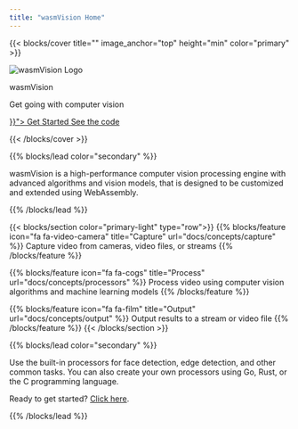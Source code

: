 ```yaml
---
title: "wasmVision Home"
---
```


{{< blocks/cover title="" image_anchor="top" height="min" color="primary" >}}

![wasmVision Logo](images/wasmvision-logo-icon-transparent.png)

<p class="display-1 mt-0 mt-md-5 pb-4">wasmVision</p>
<p class="h2 mt-md-5 pb-4">Get going with computer vision</p>

<div class="mx-auto">
	<a class="btn btn-lg btn-primary mr-3 mb-4" href="{{< relref "/getting-started" >}}">
		Get Started <i class="fas fa-arrow-alt-circle-right ml-2"></i>
	</a>
	<a class="btn btn-lg btn-secondary mr-3 mb-4" href="https://github.com/wasmvision/wasmvision">
		See the code <i class="fab fa-github ml-2 "></i>
	</a>
</div>

{{< /blocks/cover >}}

{{% blocks/lead color="secondary" %}}

wasmVision is a high-performance computer vision processing engine with advanced algorithms and vision models, that is designed to be customized and extended using WebAssembly.

{{% /blocks/lead %}}

{{< blocks/section color="primary-light" type="row">}}
{{% blocks/feature icon="fa fa-video-camera" title="Capture" url="docs/concepts/capture" %}}
    Capture video from cameras,
    video files, or streams
{{% /blocks/feature %}}

{{% blocks/feature icon="fa fa-cogs" title="Process" url="docs/concepts/processors" %}}
    Process video using computer vision
    algorithms and machine learning models
{{% /blocks/feature %}}

{{% blocks/feature icon="fa fa-film" title="Output" url="docs/concepts/output" %}}
    Output results to a stream or video file
{{% /blocks/feature %}}
{{< /blocks/section >}}

{{% blocks/lead color="secondary" %}}

Use the built-in processors for face detection, edge detection, and other common tasks. You can also create your own processors using Go, Rust, or the C programming language.

Ready to get started? [Click here](getting-started).

{{% /blocks/lead %}}
